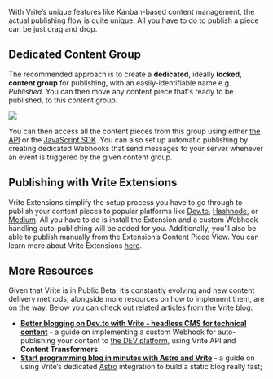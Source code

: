 With Vrite’s unique features like Kanban-based content management, the actual publishing flow is quite unique. All you have to do to publish a piece can be just drag and drop.

## Dedicated Content Group

The recommended approach is to create a **dedicated**, ideally **locked**, **content group** for publishing, with an easily-identifiable name e.g. _Published_. You can then move any content piece that's ready to be published, to this content group.

![](https://assets.vrite.io/6409e82d7dfc74cef7a72e0d/OwTKZrTdtlFUTAKUZrLlg.png)

You can then access all the content pieces from this group using either [the API](https://generator.swagger.io/?url=https://api.vrite.io/swagger.json) or the [JavaScript SDK](https://github.com/vriteio/sdk-js). You can also set up automatic publishing by creating dedicated Webhooks that send messages to your server whenever an event is triggered by the given content group.

## Publishing with Vrite Extensions

Vrite Extensions simplify the setup process you have to go through to publish your content pieces to popular platforms like [Dev.to](https://dev.to/), [Hashnode](https://hashnode.com/), or [Medium](https://medium.com/). All you have to do is install the Extension and a custom Webhook handling auto-publishing will be added for you. Additionally, you’ll also be able to publish manually from the Extension’s Content Piece View. You can learn more about Vrite Extensions [here](/vrite-extensions).

## More Resources

Given that Vrite is in Public Beta, it’s constantly evolving and new content delivery methods, alongside more resources on how to implement them, are on the way. Below you can check out related articles from the Vrite blog:

- **[Better blogging on Dev.to with Vrite - headless CMS for technical content](https://vrite.io/blog/better-blogging-on-dev-to-with-vrite-headless-cms-for-technical-content/)** - a guide on implementing a custom Webhook for auto-publishing your content to [the DEV platform](https://dev.to/), using Vrite API and **Content Transformers**.
- [**Start programming blog in minutes with Astro and Vrite**](https://vrite.io/blog/start-programming-blog-in-minutes-with-astro-and-vrite/) - a guide on using Vrite’s dedicated [Astro](https://astro.build/) integration to build a static blog really fast;
